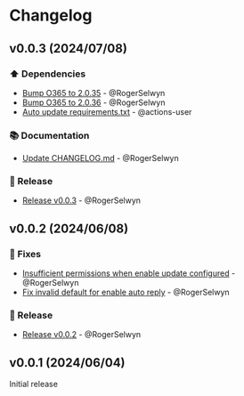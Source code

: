 # Changelog

## v0.0.3 (2024/07/08)
### ⬆️ Dependencies
- [Bump O365 to 2.0.35](https://github.com/RogerSelwyn/MS365-Mail/commit/162009be38a38846712688406238553f517c8ae8) - @RogerSelwyn
- [Bump O365 to 2.0.36](https://github.com/RogerSelwyn/MS365-Mail/commit/b6df081d77dbb6dd9f45f2487b154ebf039c7f6d) - @RogerSelwyn
- [Auto update requirements.txt](https://github.com/RogerSelwyn/MS365-Mail/commit/a0905381f6d8aafd398b1d4ed66fe976a357c548) - @actions-user

### 📚 Documentation
- [Update CHANGELOG.md](https://github.com/RogerSelwyn/MS365-Mail/commit/5a4a025e83a4209a6a71dea0c310691f8323fcd9) - @RogerSelwyn

### 🔖 Release
- [Release v0.0.3](https://github.com/RogerSelwyn/MS365-Mail/commit/e5c932e2afd23604fda76a839518f83d5c4132d3) - @RogerSelwyn

## v0.0.2 (2024/06/08)
### 🐛 Fixes
- [Insufficient permissions when enable update configured](https://github.com/RogerSelwyn/MS365-Mail/commit/19e6946c6508a291ecd11a690c3d66bf458d6c38) - @RogerSelwyn
- [Fix invalid default for enable auto reply](https://github.com/RogerSelwyn/MS365-Mail/commit/880c1a76e02fdbb831367b7d7f698b58055f3bf3) - @RogerSelwyn

### 🔖 Release
- [Release v0.0.2](https://github.com/RogerSelwyn/MS365-Mail/commit/3a270b9b8552e3487e8ec6f3a5ddd3efb037c3d9) - @RogerSelwyn

## v0.0.1 (2024/06/04)
Initial release

